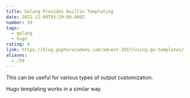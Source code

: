 ```yaml
---
title: Golang Provides Builtin Templating
date: 2021-12-09T03:29:09.000Z
number: 59
tags:
  - golang
  - hugo
rating: 4
link: https://blog.gopheracademy.com/advent-2017/using-go-templates/
aliases:
  - /59
---
```


This can be useful for various types of output customization.

Hugo templating works in a similar way.

